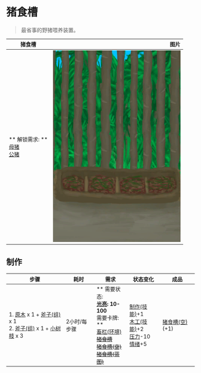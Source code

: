 # 猪食槽  
> 最省事的野猪喂养装置。  
  
  猪食槽  |   图片   
 ----  |  ----:   
 ** 解锁需求: **<br>[母猪](BoarEnclosureFemale.md)<br>[公猪](BoarEnclosureMale.md)  |  ![](Sprite/BoarFeeder.png)   
  
## 制作  
步骤  |  耗时  |  需求  |  状态变化  |  成品  
----  |  ----  |  ----  |  ----  |  ----  
1. [原木](Log.md) x 1 + [斧子(组)](GpTag_Axe.md) x 1<br>2. [斧子(组)](GpTag_Axe.md) x 1 + [小树枝](Sticks.md) x 3  |  2小时/每步骤  |  ** 需要状态: **<br>[光亮](Light.md): 10-100<br>** 需要卡牌: **<br>[畜栏(环境)](Env_Enclosure.md)<br>~~[猪食槽](BoarFeeder.md)~~<br>~~[猪食槽(空)](BoarFeederEmpty.md)~~<br>~~[猪食槽(蓝图)](Bp_BoarFeeder.md)~~  |  [制作(技能)](Skill_Crafting.md)+1<br>[木工(技能)](Skill_Woodworking.md)+2<br>[压力](Stress.md)-10<br>[情绪](Morale.md)+5  |  [猪食槽(空)](BoarFeederEmpty.md)(+1)  
